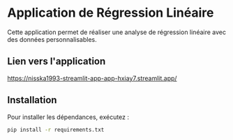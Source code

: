 # Application de Régression Linéaire

Cette application permet de réaliser une analyse de régression linéaire avec des données personnalisables.

## Lien vers l'application

https://nisska1993-streamlit-app-app-hxiay7.streamlit.app/

## Installation

Pour installer les dépendances, exécutez :
```bash
pip install -r requirements.txt

